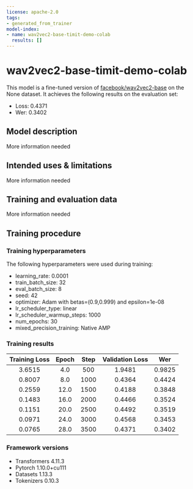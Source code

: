 ```yaml
---
license: apache-2.0
tags:
- generated_from_trainer
model-index:
- name: wav2vec2-base-timit-demo-colab
  results: []
---
```


<!-- This model card has been generated automatically according to the information the Trainer had access to. You
should probably proofread and complete it, then remove this comment. -->

# wav2vec2-base-timit-demo-colab

This model is a fine-tuned version of [facebook/wav2vec2-base](https://huggingface.co/facebook/wav2vec2-base) on the None dataset.
It achieves the following results on the evaluation set:
- Loss: 0.4371
- Wer: 0.3402

## Model description

More information needed

## Intended uses & limitations

More information needed

## Training and evaluation data

More information needed

## Training procedure

### Training hyperparameters

The following hyperparameters were used during training:
- learning_rate: 0.0001
- train_batch_size: 32
- eval_batch_size: 8
- seed: 42
- optimizer: Adam with betas=(0.9,0.999) and epsilon=1e-08
- lr_scheduler_type: linear
- lr_scheduler_warmup_steps: 1000
- num_epochs: 30
- mixed_precision_training: Native AMP

### Training results

| Training Loss | Epoch | Step | Validation Loss | Wer    |
|:-------------:|:-----:|:----:|:---------------:|:------:|
| 3.6515        | 4.0   | 500  | 1.9481          | 0.9825 |
| 0.8007        | 8.0   | 1000 | 0.4364          | 0.4424 |
| 0.2559        | 12.0  | 1500 | 0.4188          | 0.3848 |
| 0.1483        | 16.0  | 2000 | 0.4466          | 0.3524 |
| 0.1151        | 20.0  | 2500 | 0.4492          | 0.3519 |
| 0.0971        | 24.0  | 3000 | 0.4568          | 0.3453 |
| 0.0765        | 28.0  | 3500 | 0.4371          | 0.3402 |


### Framework versions

- Transformers 4.11.3
- Pytorch 1.10.0+cu111
- Datasets 1.13.3
- Tokenizers 0.10.3
